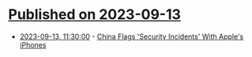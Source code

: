 # [Published on 2023-09-13](index.md)

* [2023-09-13, 11:30:00](https://apple.slashdot.org/story/23/09/13/1126228/china-flags-security-incidents-with-apples-iphones?utm_source=rss1.0mainlinkanon&utm_medium=feed) - [China Flags 'Security Incidents' With Apple's iPhones](https://apple.slashdot.org/story/23/09/13/1126228/china-flags-security-incidents-with-apples-iphones?utm_source=rss1.0mainlinkanon&utm_medium=feed)
